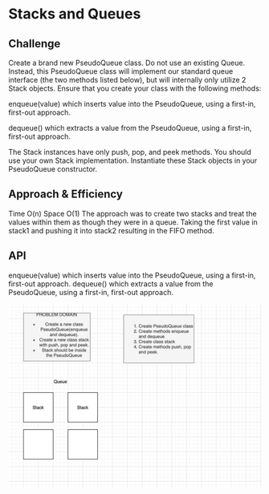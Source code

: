 # Stacks and Queues
<!-- Short summary or background information -->

## Challenge
<!-- Description of the challenge -->
Create a brand new PseudoQueue class. Do not use an existing Queue. Instead, this PseudoQueue class will implement our standard queue interface (the two methods listed below), but will internally only utilize 2 Stack objects. Ensure that you create your class with the following methods:

enqueue(value) which inserts value into the PseudoQueue, using a first-in, first-out approach.

dequeue() which extracts a value from the PseudoQueue, using a first-in, first-out approach.

The Stack instances have only push, pop, and peek methods. You should use your own Stack implementation. Instantiate these Stack objects in your PseudoQueue constructor.





## Approach & Efficiency
<!-- What approach did you take? Why? What is the Big O space/time for this approach? -->
Time O(n) Space O(1) The approach was to create two stacks and treat the values within them as though they were in a queue. Taking the first value in stack1 and pushing it into stack2 resulting in the FIFO method.


## API
<!-- Description of each method publicly available to your Stack and Queue-->
enqueue(value) which inserts value into the PseudoQueue, using a first-in, first-out approach. dequeue() which extracts a value from the PseudoQueue, using a first-in, first-out approach.

![whiteboard](queue.png)